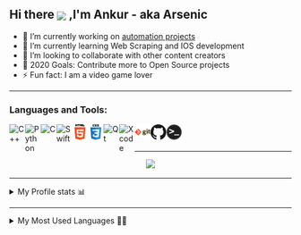 ## Hi there <img align="center" src="https://github.com/Arsenic-ATG/Arsenic-ATG/blob/master/assets/hello.gif" width="35"> ,I'm Ankur - aka Arsenic

- 🔭 I’m currently working on [automation projects](https://github.com/Arsenic-ATG/Python-Automations)
- 🌱 I’m currently learning Web Scraping and IOS development
- 👯 I’m looking to collaborate with other content creators
- 🥅 2020 Goals: Contribute more to Open Source projects
- ⚡ Fun fact: I am a video game lover
---

### Languages and Tools:

<img align="left" alt="C++" width="28px" src="https://raw.githubusercontent.com/isocpp/logos/master/cpp_logo.png" />
<img align="left" alt="Python" width="28px" src="https://upload.wikimedia.org/wikipedia/commons/thumb/c/c3/Python-logo-notext.svg/1200px-Python-logo-notext.svg.png" />
<img align="left" alt="C" width="28px" src="https://devicons.github.io/devicon/devicon.git/icons/c/c-original.svg" />
<img align="left" alt="Swift" width="28px" src="https://www.logolynx.com/images/logolynx/48/48f08711239dd75140837d9db6a482da.png" />
<img align="left" alt="HTML5" width="28px" src="https://raw.githubusercontent.com/github/explore/80688e429a7d4ef2fca1e82350fe8e3517d3494d/topics/html/html.png" />
<img align="left" alt="CSS3" width="28px" src="https://raw.githubusercontent.com/github/explore/80688e429a7d4ef2fca1e82350fe8e3517d3494d/topics/css/css.png" />
<img align="left" alt="Qt" width="28px" src="https://upload.wikimedia.org/wikipedia/commons/thumb/0/0b/Qt_logo_2016.svg/1156px-Qt_logo_2016.svg.png" />
<img align="left" alt="Xcode" width="28px" src="https://developer.apple.com/library/archive/documentation/ToolsLanguages/Conceptual/Xcode_Overview/Art/XcodeIcon_2x.png" />
<img align="left" alt="Git" width="28px" src="https://raw.githubusercontent.com/github/explore/80688e429a7d4ef2fca1e82350fe8e3517d3494d/topics/git/git.png" />
<img align="left" alt="GitHub" width="28px" src="https://raw.githubusercontent.com/github/explore/78df643247d429f6cc873026c0622819ad797942/topics/github/github.png" />
<img align="left" alt="HTML5" width="28px" src="https://raw.githubusercontent.com/github/explore/80688e429a7d4ef2fca1e82350fe8e3517d3494d/topics/terminal/terminal.png" />

<br />
<br />

---

<p align="center">
<img src="https://github.com/Arsenic-ATG/Arsenic-ATG/blob/master/assets/code.gif" />
</p>

---

<details><summary> My Profile stats 📊</summary>
<p>
  
![Customized Card](https://github-readme-stats.vercel.app/api?username=Arsenic-ATG&show_icons=true&hide_border=true&count_private=true)

</p>
</details>


---
<details><summary> My Most Used Languages 👨‍💻</summary>
<p>
  
![Top Langs](https://github-readme-stats.vercel.app/api/top-langs/?username=Arsenic-ATG&hide=TeX,QMake&layout=compact)

</p>
</details>



